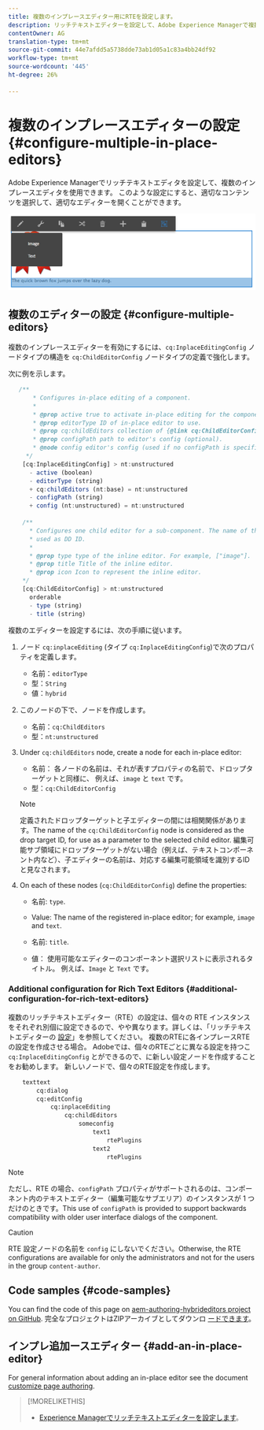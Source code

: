 ```yaml
---
title: 複数のインプレースエディター用にRTEを設定します。
description: リッチテキストエディターを設定して、Adobe Experience Managerで複数のインプレースエディターを作成します。
contentOwner: AG
translation-type: tm+mt
source-git-commit: 44e7afdd5a5738dde73ab1d05a1c83a4bb24df92
workflow-type: tm+mt
source-wordcount: '445'
ht-degree: 26%

---
```



# 複数のインプレースエディターの設定 {#configure-multiple-in-place-editors}

Adobe Experience Managerでリッチテキストエディタを設定して、複数のインプレースエディタを使用できます。 このような設定にすると、適切なコンテンツを選択して、適切なエディターを開くことができます。

![特定のインプレイスエディタ](assets/rte-inplace-editor.png)

## 複数のエディターの設定 {#configure-multiple-editors}

複数のインプレースエディターを有効にするには、`cq:InplaceEditingConfig` ノードタイプの構造を `cq:ChildEditorConfig` ノードタイプの定義で強化します。

次に例を示します。

```js
   /**
       * Configures in-place editing of a component.
       *
       * @prop active true to activate in-place editing for the component.
       * @prop editorType ID of in-place editor to use.
       * @prop cq:childEditors collection of {@link cq:ChildEditorConfig} nodes.
       * @prop configPath path to editor's config (optional).
       * @node config editor's config (used if no configPath is specified; optional).
     */
    [cq:InplaceEditingConfig] > nt:unstructured
      - active (boolean)
      - editorType (string)
      + cq:childEditors (nt:base) = nt:unstructured
      - configPath (string)
      + config (nt:unstructured) = nt:unstructured

    /**
      * Configures one child editor for a sub-component. The name of the this node is
      * used as DD ID.
      *
      * @prop type type of the inline editor. For example, ["image"].
      * @prop title Title of the inline editor.
      * @prop icon Icon to represent the inline editor.
    */
    [cq:ChildEditorConfig] > nt:unstructured
      orderable
      - type (string)
      - title (string)
```

複数のエディターを設定するには、次の手順に従います。

1. ノード `cq:inplaceEditing` (タイプ `cq:InplaceEditingConfig`)で次のプロパティを定義します。

   * 名前：`editorType`
   * 型：`String`
   * 値：`hybrid`

1. このノードの下で、ノードを作成します。

   * 名前：`cq:ChildEditors`
   * 型：`nt:unstructured`

1. Under `cq:childEditors` node, create a node for each in-place editor:

   * 名前： 各ノードの名前は、それが表すプロパティの名前で、ドロップターゲットと同様に、 例えば、`image` と `text` です。
   * 型：`cq:ChildEditorConfig`

   >[!NOTE]
   >
   >定義されたドロップターゲットと子エディターの間には相関関係があります。The name of the `cq:ChildEditorConfig` node is considered as the drop target ID, for use as a parameter to the selected child editor. 編集可能サブ領域にドロップターゲットがない場合（例えば、テキストコンポーネント内など）、子エディターの名前は、対応する編集可能領域を識別するIDと見なされます。

1. On each of these nodes (`cq:ChildEditorConfig`) define the properties:

   * 名前: `type`.
   * Value: The name of the registered in-place editor; for example, `image` and `text`.

   * 名前: `title`.
   * 値： 使用可能なエディターのコンポーネント選択リストに表示されるタイトル。 例えば、`Image` と `Text` です。

### Additional configuration for Rich Text Editors {#additional-configuration-for-rich-text-editors}

複数のリッチテキストエディター（RTE）の設定は、個々の RTE インスタンスをそれぞれ別個に設定できるので、やや異なります。詳しくは、「リッチテキストエディターの [設定](/help/sites-administering/rich-text-editor.md)」を参照してください。 複数のRTEに各インプレースRTEの設定を作成させる場合。 Adobeでは、個々のRTEごとに異なる設定を持つこ `cq:InplaceEditingConfig` とができるので、に新しい設定ノードを作成することをお勧めします。 新しいノードで、個々のRTE設定を作成します。

```xml
    texttext
        cq:dialog
        cq:editConfig
            cq:inplaceEditing
                cq:childEditors
                    someconfig
                        text1
                            rtePlugins
                        text2
                            rtePlugins
```

>[!NOTE]
>
>ただし、RTE の場合、`configPath` プロパティがサポートされるのは、コンポーネント内のテキストエディター（編集可能なサブエリア）のインスタンスが 1 つだけのときです。This use of `configPath` is provided to support backwards compatibility with older user interface dialogs of the component.

>[!CAUTION]
>
>RTE 設定ノードの名前を `config` にしないでください。Otherwise, the RTE configurations are available for only the administrators and not for the users in the group `content-author`.

## Code samples {#code-samples}

You can find the code of this page on [aem-authoring-hybrideditors project on GitHub](https://github.com/Adobe-Marketing-Cloud/aem-authoring-hybrideditors). 完全なプロジェクトはZIPアーカイブとしてダウンロ [ードできます](https://github.com/Adobe-Marketing-Cloud/aem-authoring-hybrideditors/archive/master.zip)。

## インプレ追加ースエディター {#add-an-in-place-editor}

For general information about adding an in-place editor see the document [customize page authoring](/help/sites-developing/customizing-page-authoring-touch.md#add-new-in-place-editor).

>[!MORELIKETHIS]
>
>* [Experience Managerでリッチテキストエディターを設定します](/help/sites-administering/rich-text-editor.md)。

